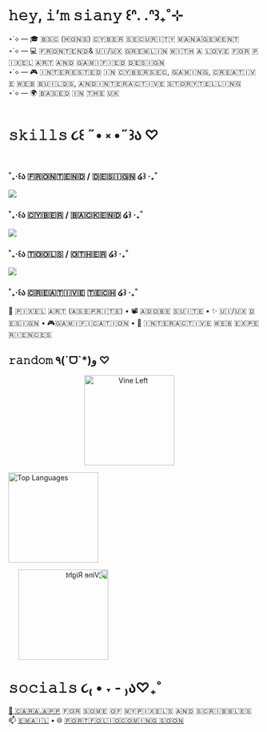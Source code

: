 #  𝚑𝚎𝚢, 𝚒’𝚖 𝚜𝚒𝚊𝚗𝚢 ꒰ᐢ. .ᐢ꒱₊˚⊹

⋆˙⟡ — 🎓 ​🇧​​🇸​​🇨​ (​🇭​​🇴​​🇳​​🇸​) ​🇨​​🇾​​🇧​​🇪​​🇷​ ​🇸​​🇪​​🇨​​🇺​​🇷​​🇮​​🇹​​🇾​ ​🇲​​🇦​​🇳​​🇦​​🇬​​🇪​​🇲​​🇪​​🇳​​🇹​ </br>
⋆˙⟡ — 💻 ​🇫​​🇷​​🇴​​🇳​​🇹​​🇪​​🇳​​🇩​ & ​🇺​​🇮​/​🇺​​🇽​ ​🇬​​🇷​​🇪​​🇲​​🇱​​🇮​​🇳​ ​🇼​​🇮​​🇹​​🇭​ ​🇦​ ​🇱​​🇴​​🇻​​🇪​ ​🇫​​🇴​​🇷​ ​🇵​​🇮​​🇽​​🇪​​🇱​ ​🇦​​🇷​​🇹​ ​🇦​​🇳​​🇩​ ​🇬​​🇦​​🇲​​🇮​​🇫​​🇮​​🇪​​🇩​ ​🇩​​🇪​​🇸​​🇮​​🇬​​🇳​ </br>
⋆˙⟡ — 🎮 ​🇮​​🇳​​🇹​​🇪​​🇷​​🇪​​🇸​​🇹​​🇪​​🇩​ ​🇮​​🇳​ ​🇨​​🇾​​🇧​​🇪​​🇷​​🇸​​🇪​​🇨​, ​🇬​​🇦​​🇲​​🇮​​🇳​​🇬​, ​🇨​​🇷​​🇪​​🇦​​🇹​​🇮​​🇻​​🇪​ ​🇼​​🇪​​🇧​ ​🇧​​🇺​​🇮​​🇱​​🇩​​🇸​, ​🇦​​🇳​​🇩​ ​🇮​​🇳​​🇹​​🇪​​🇷​​🇦​​🇨​​🇹​​🇮​​🇻​​🇪​ ​🇸​​🇹​​🇴​​🇷​​🇾​​🇹​​🇪​​🇱​​🇱​​🇮​​🇳​​🇬​ </br>
⋆˙⟡ — 🌍 ​🇧​​🇦​​🇸​​🇪​​🇩​ ​🇮​​🇳​ ​🇹​​🇭​​🇪​ ​🇺​​🇰​

# 𝚜𝚔𝚒𝚕𝚕𝚜 ૮꒰ ˶• ༝ •˶꒱ა ♡
### ˚₊‧꒰ა ​🇫​​🇷​​🇴​​🇳​​🇹​​🇪​​🇳​​🇩​ / ​🇩​​🇪​​🇸​​🇮​​🇬​​🇳​ ໒꒱ ‧₊˚ 
  <img src="https://skillicons.dev/icons?i=react,vite,ts,js,css,sass,html,figma,tailwind,threejs" />

### ˚₊‧꒰ა ​🇨​​🇾​​🇧​​🇪​​🇷​ / ​🇧​​🇦​​🇨​​🇰​​🇪​​🇳​​🇩​  ໒꒱ ‧₊˚
  <img src="https://skillicons.dev/icons?i=python,cs,wordpress,kali,linux,powershell,mysql" />

### ​˚₊‧꒰ა  🇹​​🇴​​🇴​​🇱​​🇸​ / 🇴🇹​​🇭🇪🇷​​ ​​໒꒱ ‧₊˚
<img src="https://skillicons.dev/icons?i=git,github,vscode,npm,blender,replit,discord,ps,xd,premiere,ae,au,unity,yarn,netlify" />  

### ˚₊‧꒰ა  ​🇨​​🇷​​🇪​​🇦​​🇹​​🇮​​🇻​​🇪​ ​🇹​​🇪​​🇨​​🇭​ ໒꒱ ‧₊˚ 
🎨 🇵​​🇮​​🇽​​🇪​​🇱​ ​🇦​​🇷​​🇹​ (🇦​​🇸​​🇪​​🇵​​🇷​​🇮​​🇹​​🇪​) •   📽️ ​🇦​​🇩​​🇴​​🇧​​🇪​ ​🇸​​🇺​​🇮​​🇹​​🇪​ •   ✨ ​🇺​​🇮​/​🇺​​🇽​ ​🇩​​🇪​​🇸​​🇮​​🇬​​🇳​ •  🎮 ​🇬​​🇦​​🇲​​🇮​​🇫​​🇮​​🇨​​🇦​​🇹​​🇮​​🇴​​🇳​ •  💫 ​🇮​​🇳​​🇹​​🇪​​🇷​​🇦​​🇨​​🇹​​🇮​​🇻​​🇪​ ​🇼​​🇪​​🇧​ ​🇪​​🇽​​🇵​​🇪​​🇷​​🇮​​🇪​​🇳​​🇨​​🇪​​🇸​

## 𝚛𝚊𝚗𝚍𝚘𝚖 ٩(ˊᗜˋ*)و ♡  

<p align="center">
  <!-- left vine -->
  <img 
    src="https://media2.giphy.com/media/v1.Y2lkPTZjMDliOTUyNnc4N3Z4NGhucnlsNDIwZGU5ZGpuaDI1ZTVzOXE5ZHo3eXNiZzk4YSZlcD12MV9zdGlja2Vyc19zZWFyY2gmY3Q9cw/QJfZLi0d2FovlP5gZv/giphy.gif"
    height="180"
    style="margin-right:20px;"
    alt="Vine Left"
  />

  <!-- stats card -->
  <img
    src="https://github-readme-stats.vercel.app/api/top-langs/?username=pharrahlita&layout=compact&theme=catppuccin&bg_color=0d1117&title_color=cce3d1&text_color=ffffff&icon_color=a7d7a9&hide_border=true"
    height="180"
    alt="Top Languages"
  />

  <!-- right vine (flipped horizontally) -->
  <img 
    src="https://media2.giphy.com/media/v1.Y2lkPTZjMDliOTUyNnc4N3Z4NGhucnlsNDIwZGU5ZGpuaDI1ZTVzOXE5ZHo3eXNiZzk4YSZlcD12MV9zdGlja2Vyc19zZWFyY2gmY3Q9cw/QJfZLi0d2FovlP5gZv/giphy.gif"
    height="180"
    style="margin-left:20px; transform: scaleX(-1);"
    alt="Vine Right"
  />
</p>

# 𝚜𝚘𝚌𝚒𝚊𝚕𝚜 ૮₍ • ˕ - ₎ა♡₊˚
[🎨 🇨​​🇦​​🇷​​🇦​.​🇦​​🇵​​🇵​](https://cara.app/siany) ​🇫​​🇴​​🇷​ ​🇸​​🇴​​🇲​​🇪​ ​🇴​​🇫​ ​🇲​​🇾​ ​🇵​​🇮​​🇽​​🇪​​🇱​​🇸​ ​🇦​​🇳​​🇩​ ​🇸​​🇨​​🇷​​🇮​​🇧​​🇧​​🇱​​🇪​​🇸 </br>
📫 [🇪​​🇲​​🇦​​🇮​​🇱​](mailto:pharrahlita@gmail.com) • 🌐 [🇵​​🇴​​🇷​​🇹​​🇫​​🇴​​🇱​​🇮​​🇴​ ​🇨​​🇴​​🇲​​🇮​​🇳​​🇬​ ​🇸​​🇴​​🇴​​🇳](x)

